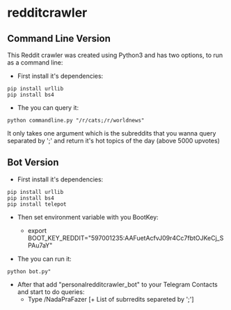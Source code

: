 # redditcrawler

## Command Line Version
This Reddit crawler was created using Python3 and has two options, to run as a command line:
- First install it's dependencies:
```
pip install urllib
pip install bs4
```
- The you can query it:
```
python commandline.py "/r/cats;/r/worldnews"
```
It only takes one argument which is the subreddits that you wanna query separated by ';' and return it's hot topics of the day (above 5000 upvotes)

## Bot Version
- First install it's dependencies:
```
pip install urllib
pip install bs4
pip install telepot
```
- Then set environment variable with you BootKey:
    - export BOOT_KEY_REDDIT="597001235:AAFuetAcfvJ09r4Cc7fbtOJKeCj_SPAu7aY"   

- The you can run it:
```
python bot.py"
```

- After that add "personalredditcrawler_bot" to your Telegram Contacts and start to do queries:
    - Type /NadaPraFazer [+ List of subrredits separeted by ';']
